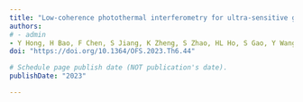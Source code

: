 ```yaml
---
title: "Low-coherence photothermal interferometry for ultra-sensitive gas sensing with remarkable stability"
authors:
# - admin
- Y Hong, H Bao, F Chen, S Jiang, K Zheng, S Zhao, HL Ho, S Gao, Y Wang, W Jin
doi: "https://doi.org/10.1364/OFS.2023.Th6.44"

# Schedule page publish date (NOT publication's date).
publishDate: "2023"

---
```

